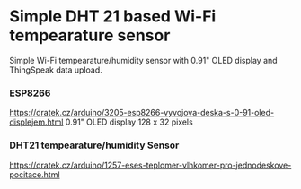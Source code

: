 # Simple DHT 21 based Wi-Fi tempearature sensor

Simple Wi-Fi tempearature/humidity sensor with 0.91" OLED display and ThingSpeak data upload.

### ESP8266
https://dratek.cz/arduino/3205-esp8266-vyvojova-deska-s-0-91-oled-displejem.html
0.91" OLED display 128 x 32 pixels

### DHT21 tempearature/humidity Sensor
https://dratek.cz/arduino/1257-eses-teplomer-vlhkomer-pro-jednodeskove-pocitace.html

